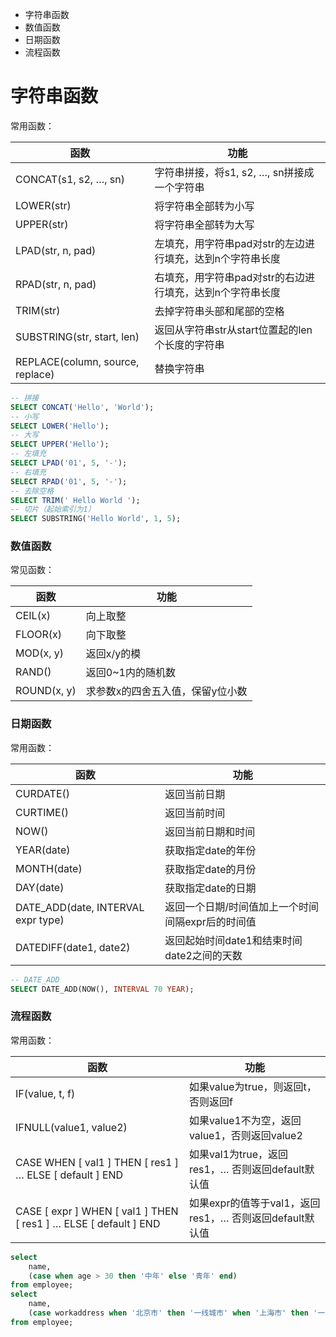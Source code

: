 - 字符串函数
- 数值函数
- 日期函数
- 流程函数
# 字符串函数
常用函数：

| **函数** | **功能** |
| --- | --- |
| CONCAT(s1, s2, …, sn) | 字符串拼接，将s1, s2, …, sn拼接成一个字符串 |
| LOWER(str) | 将字符串全部转为小写 |
| UPPER(str) | 将字符串全部转为大写 |
| LPAD(str, n, pad) | 左填充，用字符串pad对str的左边进行填充，达到n个字符串长度 |
| RPAD(str, n, pad) | 右填充，用字符串pad对str的右边进行填充，达到n个字符串长度 |
| TRIM(str) | 去掉字符串头部和尾部的空格 |
| SUBSTRING(str, start, len) | 返回从字符串str从start位置起的len个长度的字符串 |
| REPLACE(column, source, replace) | 替换字符串 |


```sql
-- 拼接
SELECT CONCAT('Hello', 'World');
-- 小写
SELECT LOWER('Hello');
-- 大写
SELECT UPPER('Hello');
-- 左填充
SELECT LPAD('01', 5, '-');
-- 右填充
SELECT RPAD('01', 5, '-');
-- 去除空格
SELECT TRIM(' Hello World ');
-- 切片（起始索引为1）
SELECT SUBSTRING('Hello World', 1, 5);
```
### 数值函数
常见函数：

| **函数** | **功能** |
| --- | --- |
| CEIL(x) | 向上取整 |
| FLOOR(x) | 向下取整 |
| MOD(x, y) | 返回x/y的模 |
| RAND() | 返回0~1内的随机数 |
| ROUND(x, y) | 求参数x的四舍五入值，保留y位小数 |

### 日期函数
常用函数：

| **函数** | **功能** |
| --- | --- |
| CURDATE() | 返回当前日期 |
| CURTIME() | 返回当前时间 |
| NOW() | 返回当前日期和时间 |
| YEAR(date) | 获取指定date的年份 |
| MONTH(date) | 获取指定date的月份 |
| DAY(date) | 获取指定date的日期 |
| DATE_ADD(date, INTERVAL expr type) | 返回一个日期/时间值加上一个时间间隔expr后的时间值 |
| DATEDIFF(date1, date2) | 返回起始时间date1和结束时间date2之间的天数 |


```sql
-- DATE_ADD
SELECT DATE_ADD(NOW(), INTERVAL 70 YEAR);
```
### 流程函数
常用函数：

| **函数** | **功能** |
| --- | --- |
| IF(value, t, f) | 如果value为true，则返回t，否则返回f |
| IFNULL(value1, value2) | 如果value1不为空，返回value1，否则返回value2 |
| CASE WHEN [ val1 ] THEN [ res1 ] … ELSE [ default ] END | 如果val1为true，返回res1，… 否则返回default默认值 |
| CASE [ expr ] WHEN [ val1 ] THEN [ res1 ] … ELSE [ default ] END | 如果expr的值等于val1，返回res1，… 否则返回default默认值 |


```sql
select
	name,
	(case when age > 30 then '中年' else '青年' end)
from employee;
select
	name,
	(case workaddress when '北京市' then '一线城市' when '上海市' then '一线城市' else '二线城市' end) as '工作地址'
from employee;
```
